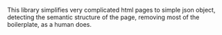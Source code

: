 This library simplifies very complicated html pages to simple json object,
detecting the semantic structure of the page, removing most of the boilerplate,
as a human does.
